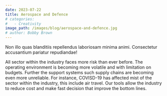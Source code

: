 ```yaml
---
date: 2023-07-22
title: Aerospace and Defence
# categories:
#   - Creativity
image_path: /images/blog/aerospace-and-defence.jpg
# author: Bobby Brown
---
```


Non illo quas blanditiis repellendus laboriosam minima animi. Consectetur accusantium pariatur repudiandae!

All sector within the industry faces more risk than ever before. The operating environment is becoming more volatile and with limitation on budgets. Further the support systems such supply chains are becoming even more unreliable. For instance, COVISD-19 has affected mist of the sector within the industry, this include air travel.
Our tools allow the industry to reduce cost and make fast decision that improve the bottom lines.